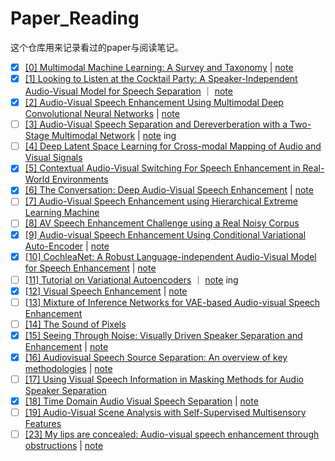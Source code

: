 # Paper_Reading

这个仓库用来记录看过的paper与阅读笔记。

- [x] [[0] Multimodal Machine Learning: A Survey and Taxonomy](https://arxiv.org/abs/1705.09406) | [note](./notes/note_0.md)
- [x] [[1] Looking to Listen at the Cocktail Party: A Speaker-Independent Audio-Visual Model for Speech Separation](https://arxiv.org/abs/1804.03619) ｜ [note](./notes/note_1.md)
- [x] [[2] Audio-Visual Speech Enhancement Using Multimodal Deep Convolutional Neural Networks](https://arxiv.org/abs/1703.10893) | [note](./notes/note_2.md)
- [ ] [[3] Audio-Visual Speech Separation and Dereverberation with a Two-Stage Multimodal Network](https://arxiv.org/abs/1909.07352) | [note](./notes/note_3.md) ing
- [ ] [[4] Deep Latent Space Learning for Cross-modal Mapping of Audio and Visual Signals](https://arxiv.org/abs/1909.08685)
- [x] [[5] Contextual Audio-Visual Switching For Speech Enhancement in Real-World Environments](https://arxiv.org/abs/1808.09825)
- [x] [[6] The Conversation: Deep Audio-Visual Speech Enhancement](https://arxiv.org/abs/1804.04121) | [note](./notes/note_6.md)
- [ ] [[7] Audio-Visual Speech Enhancement using Hierarchical Extreme Learning Machine](https://ieeexplore.ieee.org/document/8903105)
- [ ] [[8] AV Speech Enhancement Challenge using a Real Noisy Corpus](https://arxiv.org/abs/1910.00424)
- [x] [[9] Audio-visual Speech Enhancement Using Conditional Variational Auto-Encoder](https://arxiv.org/abs/1908.02590) | [note](./notes/note_9.md)
- [x] [[10] CochleaNet: A Robust Language-independent Audio-Visual Model for Speech Enhancement](https://arxiv.org/abs/1909.10407) | [note](./notes/note_10.md)
- [ ] [[11] Tutorial on Variational Autoencoders](https://arxiv.org/abs/1606.05908) ｜ [note](./notes/note_11.md) ing
- [x] [[12] Visual Speech Enhancement](https://arxiv.org/abs/1711.08789) | [note](./notes/note_12.md)
- [ ] [[13] Mixture of Inference Networks for VAE-based Audio-visual Speech Enhancement](https://arxiv.org/abs/1912.10647)
- [ ] [[14] The Sound of Pixels](https://arxiv.org/abs/1804.03160)
- [x] [[15] Seeing Through Noise: Visually Driven Speaker Separation and Enhancement](https://arxiv.org/abs/1708.06767) | [note](./notes/note_15.md)
- [x] [[16] Audiovisual Speech Source Separation: An overview of key methodologies](https://ieeexplore.ieee.org/abstract/document/6784034) | [note](./notes/note_16.md)
- [ ] [[17] Using Visual Speech Information in Masking Methods for Audio Speaker Separation](https://ieeexplore.ieee.org/document/8361019)
- [x] [[18] Time Domain Audio Visual Speech Separation](https://arxiv.org/abs/1904.03760) | [note](./notes/note_18.md)
- [ ] [[19] Audio-Visual Scene Analysis with Self-Supervised Multisensory Features](https://arxiv.org/abs/1804.03641)
- [ ] [[23] My lips are concealed: Audio-visual speech enhancement through obstructions](https://arxiv.org/abs/1907.04975) | [note](./notes/note_23.md)
